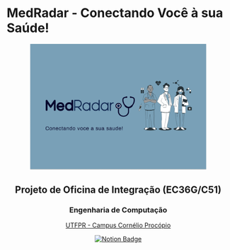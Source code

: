 # MedRadar - Conectando Você à sua Saúde!

<div align="center">
    <img src="./img/main.png" alt="MedRadar" width="400"/>
    <h2>Projeto de Oficina de Integração (EC36G/C51)</h2>
    <h3>Engenharia de Computação</h3>
    <a href=http://www.utfpr.edu.br/campus/cornelioprocopio >UTFPR - Campus Cornélio Procópio</a> 
<div>

[![Notion Badge](http://img.shields.io/badge/-Cronograma-000000?style=for-the-badge&logo=notion&logoColor=white&link=https://www.notion.so/vineasouza/ec9e5017e691480bb0a23ef71db51678?v=eca95c8518c04b1da598af93c149d131)](https://www.notion.so/vineasouza/ec9e5017e691480bb0a23ef71db51678?v=eca95c8518c04b1da598af93c149d131)  
